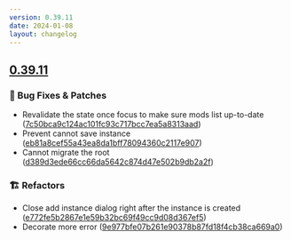 ```yaml
---
version: 0.39.11
date: 2024-01-08
layout: changelog
---
```

## [0.39.11](#0.39.11)
### 🐛 Bug Fixes & Patches

- Revalidate the state once focus to make sure mods list up-to-date ([7c50bca9c124ac101fc93c717bcc7ea5a8313aad](https://github.com/Voxelum/x-minecraft-launcher/commit/7c50bca9c124ac101fc93c717bcc7ea5a8313aad))
- Prevent cannot save instance ([eb81a8cef55a43ea8da1bff78094360c2117e907](https://github.com/Voxelum/x-minecraft-launcher/commit/eb81a8cef55a43ea8da1bff78094360c2117e907))
- Cannot migrate the root ([d389d3ede66cc66da5642c874d47e502b9db2a2f](https://github.com/Voxelum/x-minecraft-launcher/commit/d389d3ede66cc66da5642c874d47e502b9db2a2f))
### 🏗️ Refactors

- Close add instance dialog right after the instance is created ([e772fe5b2867e1e59b32bc69f49cc9d08d367ef5](https://github.com/Voxelum/x-minecraft-launcher/commit/e772fe5b2867e1e59b32bc69f49cc9d08d367ef5))
- Decorate more error ([9e977bfe07b261e90378b87fd18f4cb38ca669a0](https://github.com/Voxelum/x-minecraft-launcher/commit/9e977bfe07b261e90378b87fd18f4cb38ca669a0))
